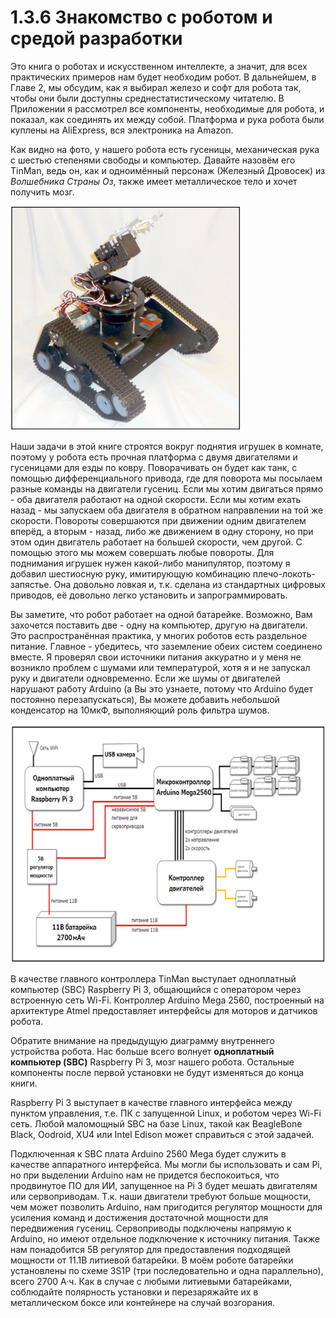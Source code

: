 # 1.3.6 Знакомство с роботом и средой разработки

Это книга о роботах и искусственном интеллекте, а значит, для всех практических примеров нам будет необходим робот. В дальнейшем, в Главе 2, мы обсудим, как я выбирал железо и софт для робота так, чтобы они были доступны среднестатистическому читателю. В Приложении я рассмотрел все компоненты, необходимые для робота, и показал, как соединять их между собой. Платформа и рука робота были куплены на AliExpress, вся электроника на Amazon.

Как видно на фото, у нашего робота есть гусеницы, механическая рука с шестью степенями свободы и компьютер. Давайте назовём его TinMan, ведь он, как и одноимённый персонаж \(Железный Дровосек\) из _Волшебника Страны Оз_, также имеет металлическое тело и хочет получить мозг.

![](../.gitbook/assets/image%20%283%29.png)

Наши задачи в этой книге строятся вокруг поднятия игрушек в комнате, поэтому у робота есть прочная платформа с двумя двигателями и гусеницами для езды по ковру. Поворачивать он будет как танк, с помощью дифференциального привода, где для поворота мы посылаем разные команды на двигатели гусениц. Если мы хотим двигаться прямо - оба двигателя работают на одной скорости. Если мы хотим ехать назад - мы запускаем оба двигателя в обратном направлении на той же скорости. Повороты совершаются при движении одним двигателем вперёд, а вторым - назад, либо же движением в одну сторону, но при этом один двигатель работает на большей скорости, чем другой. С помощью этого мы можем совершать любые повороты. Для поднимания игрушек нужен какой-либо манипулятор, поэтому я добавил шестиосную руку, имитирующую комбинацию плечо-локоть-запястье. Она довольно ловкая и, т.к. сделана из стандартных цифровых приводов, её довольно легко установить и запрограммировать.

Вы заметите, что робот работает на одной батарейке. Возможно, Вам захочется поставить две - одну на компьютер, другую на двигатели. Это распространённая практика, у многих роботов есть раздельное питание. Главное - убедитесь, что заземление обеих систем соединено вместе. Я проверял свои источники питания аккуратно и у меня не возникло проблем с шумами или температурой, хотя я и не запускал руку и двигатели одновременно. Если же шумы от двигателей нарушают работу Arduino \(а Вы это узнаете, потому что Arduino будет постоянно перезапускаться\), Вы можете добавить небольшой конденсатор на 10мкФ, выполняющий роль фильтра шумов.

![](../.gitbook/assets/image%20%281%29.png)

В качестве главного контроллера TinMan выступает одноплатный компьютер \(SBC\) Raspberry Pi 3, общающийся с оператором через встроенную сеть Wi-Fi. Контроллер Arduino Mega 2560, построенный на архитектуре Atmel предоставляет интерфейсы для моторов и датчиков робота.

Обратите внимание на предыдущую диаграмму внутреннего устройства робота. Нас больше всего волнует **одноплатный компьютер \(SBC\)** Raspberry Pi 3, мозг нашего робота. Остальные компоненты после первой установки не будут изменяться до конца книги.

Raspberry Pi 3 выступает в качестве главного интерфейса между пунктом управления, т.е. ПК с запущенной Linux, и роботом через Wi-Fi сеть. Любой маломощный SBC на базе Linux, такой как BeagleBone Black, Oodroid, XU4 или Intel Edison может справиться с этой задачей.

Подключенная к SBC плата Arduino 2560 Mega будет служить в качестве аппаратного интерфейса. Мы могли бы использовать и сам Pi, но при выделении Arduino нам не придется беспокоиться, что продвинутое ПО для ИИ, запущенное на Pi 3 будет мешать двигателям или сервоприводам. Т.к. наши двигатели требуют больше мощности, чем может позволить Arduino, нам пригодится регулятор мощности для усиления команд и достижения достаточной мощности для передвижения гусениц. Сервоприводы подключены напрямую к Arduino, но имеют отдельное подключение к источнику питания. Также нам понадобится 5В регулятор для предоставления подходящей мощности от 11.1В литиевой батарейки. В моём роботе батарейки установлены по схеме 3S1P \(три последовательно и одна параллельно\), всего 2700 А·ч. Как в случае с любыми литиевыми батарейками, соблюдайте полярность установки и перезаряжайте их в металлическом боксе или контейнере на случай возгорания.

